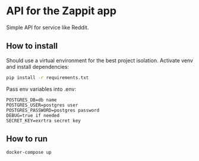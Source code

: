 # API for the Zappit app

Simple API for service like Reddit.

## How to install

Should use a virtual environment for the best project isolation. Activate venv and install dependencies:

```bash
pip install -r requirements.txt
```

Pass env variables into .env:

```.env
POSTGRES_DB=db name
POSTGRES_USER=postgres user
POSTGRES_PASSWORD=postgres password
DEBUG=true if needed
SECRET_KEY=exrtra secret key
```

## How to run

```bash
docker-compose up
```
